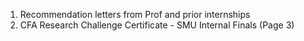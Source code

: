 1) Recommendation letters from Prof and prior internships
2) CFA Research Challenge Certificate - SMU Internal Finals (Page 3)